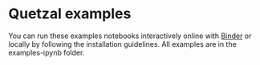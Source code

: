 
# Quetzal examples

You can run these examples notebooks interactively online with [Binder](https://mybinder.org/v2/gh/systragroup/quetzal/gtfs_reader) or locally by following the installation guidelines. All examples are in the examples-ipynb folder.